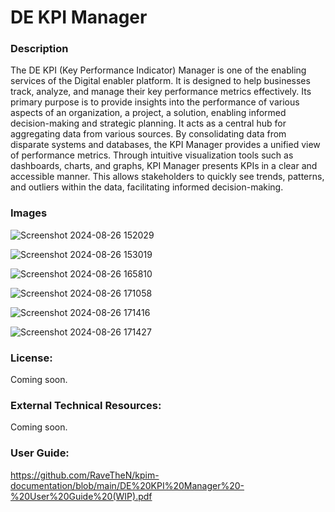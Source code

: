 <h1>DE KPI Manager</h1>
<h3>Description</h3>

The DE KPI (Key Performance Indicator) Manager is one of the enabling services of the Digital enabler platform. It is designed to help businesses track, analyze, and manage their key performance metrics effectively. 
Its primary purpose is to provide insights into the performance of various aspects of an organization, a project, a solution, enabling informed decision-making and strategic planning. 
It acts as a central hub for aggregating data from various sources. By consolidating data from disparate systems and databases, the KPI Manager provides a unified view of performance metrics.
Through intuitive visualization tools such as dashboards, charts, and graphs, KPI Manager presents KPIs in a clear and accessible manner. This allows stakeholders to quickly see trends, patterns, and outliers within the data, facilitating informed decision-making.

<h3>Images</h3>

![Screenshot 2024-08-26 152029](https://github.com/user-attachments/assets/863f2445-7b29-4c95-8908-d538290a7b11)

![Screenshot 2024-08-26 153019](https://github.com/user-attachments/assets/036c861e-0b12-4f82-9982-0e00e125a087)

![Screenshot 2024-08-26 165810](https://github.com/user-attachments/assets/fbd728df-46ac-4cdc-ad05-d876d1ff173b)

![Screenshot 2024-08-26 171058](https://github.com/user-attachments/assets/e65bb241-0fea-462a-951b-bbd55e4d5e19)

![Screenshot 2024-08-26 171416](https://github.com/user-attachments/assets/c2b80767-fd06-4743-846d-5852332189ba)

![Screenshot 2024-08-26 171427](https://github.com/user-attachments/assets/c8fd40de-9e79-4aea-a689-3b51c7fc0a6b)

<h3>License:</h3>

Coming soon.

<h3>External Technical Resources:</h3>

Coming soon.

<h3>User Guide:</h3>

https://github.com/RaveTheN/kpim-documentation/blob/main/DE%20KPI%20Manager%20-%20User%20Guide%20(WIP).pdf
